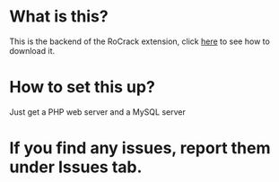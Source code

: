 # What is this?
This is the backend of the RoCrack extension, click [here](https://github.com/Emagey/rocrack?tab=readme-ov-file#how-to-load-this) to see how to download it.
# How to set this up?
Just get a PHP web server and a MySQL server
# If you find any issues, report them under Issues tab.
